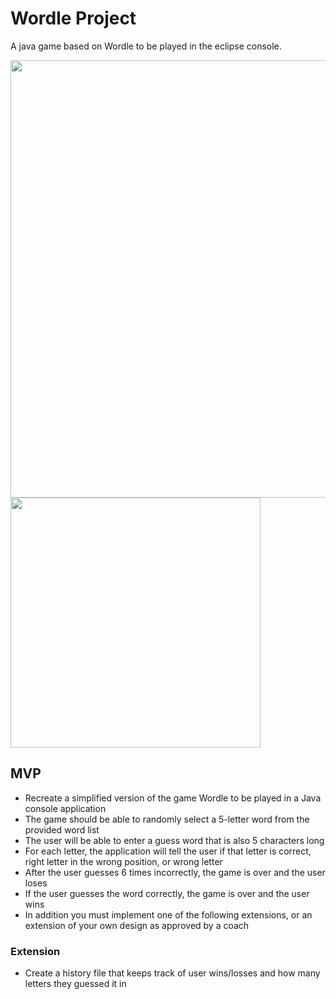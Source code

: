 # Wordle Project

A java game based on Wordle to be played in the eclipse console.

<img src="https://user-images.githubusercontent.com/107823527/185914747-72f16e40-1cd9-45ac-8cc1-d1f5900d3fa2.png" width="700">

<img src="https://user-images.githubusercontent.com/107823527/185914772-d4d3ba6a-1986-444e-b70a-a33478f54fac.png" width="400">


## MVP

- Recreate a simplified version of the game Wordle to be played in a Java console application
- The game should be able to randomly select a 5-letter word from the provided word list
- The user will be able to enter a guess word that is also 5 characters long
- For each letter, the application will tell the user if that letter is correct, right letter in the wrong position, or wrong letter
- After the user guesses 6 times incorrectly, the game is over and the user loses
- If the user guesses the word correctly, the game is over and the user wins
- In addition you must implement one of the following extensions, or an extension of your own design as approved by a coach

### Extension

- Create a history file that keeps track of user wins/losses and how many letters they guessed it in
